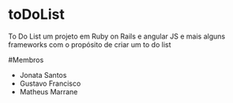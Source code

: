 # toDoList
To Do List um projeto em Ruby on Rails e angular JS e mais alguns frameworks com o propósito de criar um to do list

#Membros

* Jonata Santos
* Gustavo Francisco
* Matheus Marrane
